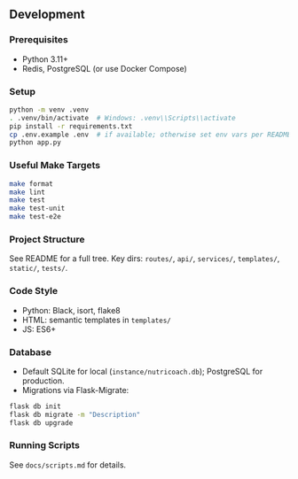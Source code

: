 ## Development

### Prerequisites
- Python 3.11+
- Redis, PostgreSQL (or use Docker Compose)

### Setup
```bash
python -m venv .venv
. .venv/bin/activate  # Windows: .venv\\Scripts\\activate
pip install -r requirements.txt
cp .env.example .env  # if available; otherwise set env vars per README
python app.py
```

### Useful Make Targets
```bash
make format
make lint
make test
make test-unit
make test-e2e
```

### Project Structure
See README for a full tree. Key dirs: `routes/`, `api/`, `services/`, `templates/`, `static/`, `tests/`.

### Code Style
- Python: Black, isort, flake8
- HTML: semantic templates in `templates/`
- JS: ES6+

### Database
- Default SQLite for local (`instance/nutricoach.db`); PostgreSQL for production.
- Migrations via Flask-Migrate:
```bash
flask db init
flask db migrate -m "Description"
flask db upgrade
```

### Running Scripts
See `docs/scripts.md` for details.

